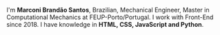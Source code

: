I'm **Marconi Brandão Santos**, Brazilian, Mechanical Engineer, Master in Computational Mechanics at FEUP-Porto/Portugal. I work with Front-End since 2018. I have knowledge in **HTML, CSS, JavaScript and Python**.
